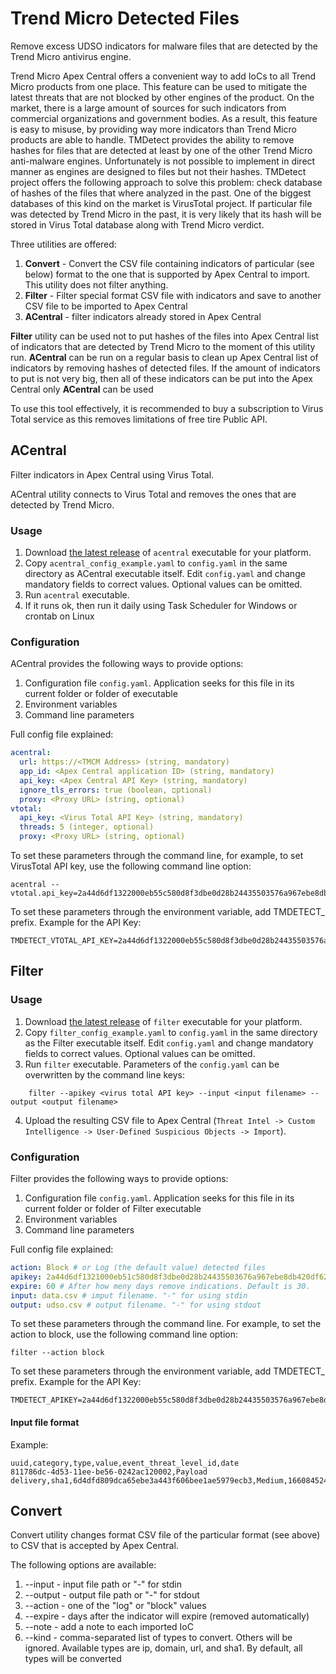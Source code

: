 # Trend Micro Detected Files

Remove excess UDSO indicators for malware files that are detected by the Trend Micro antivirus engine.

Trend Micro Apex Central offers a convenient way to add IoCs to all Trend Micro products from one place. This feature can be used to mitigate the latest threats that are not blocked by other engines of the product. On the market, there is a large amount of sources for such indicators from commercial organizations and government bodies. As a result, this feature is easy to misuse, by providing way more indicators than Trend Micro products are able to handle. TMDetect provides the ability to remove hashes for files that are detected at least by one of the other Trend Micro anti-malware engines. Unfortunately is not possible to implement in direct manner as engines are designed to files but not their hashes. TMDetect project offers the following approach to solve this problem: check database of hashes of the files that where analyzed in the past. One of the biggest databases of this kind on the market is VirusTotal project. If particular file was detected by Trend Micro in the past, it is very likely that its hash will be stored in Virus Total database along with Trend Micro verdict.

Three utilities are offered:
1. **Convert** - Convert the CSV file containing indicators of particular (see below) format to the one that is supported by Apex Central to import. This utility does not filter anything.
2. **Filter** - Filter special format CSV file with indicators and save to another CSV file to be imported to Apex Central
3. **ACentral** - filter indicators already stored in Apex Central

**Filter** utility can be used not to put hashes of the files into Apex Central list of indicators that are detected by Trend Micro to the moment of this utility run. **ACentral** can be run on a regular basis to clean up Apex Central list of indicators by removing hashes of detected files. If the amount of indicators to put is not very big, then all of these indicators can be put into the Apex Central only **ACentral** can be used

To use this tool effectively, it is recommended to buy a subscription to Virus Total service as this removes limitations of free tire Public API.

## ACentral
Filter indicators in Apex Central using Virus Total. 

ACentral utility connects to Virus Total and removes the ones that are detected by Trend Micro.

### Usage 
1. Download [the latest release](https://github.com/mpkondrashin/tmdetect/releases/latest) of ```acentral``` executable for your platform.
2. Copy ```acentral_config_example.yaml``` to ```config.yaml``` in the same directory as ACentral executable itself. Edit ```config.yaml``` and change mandatory fields to correct values. Optional values can be omitted.
3. Run ```acentral``` executable.
4. If it runs ok, then run it daily using Task Scheduler for Windows or crontab on Linux 

### Configuration
ACentral provides the following ways to provide options:
1. Configuration file ```config.yaml```. Application seeks for this file in its current folder or folder of executable
2. Environment variables
3. Command line parameters

Full config file explained:
```yaml
acentral:
  url: https://<TMCM Address> (string, mandatory)
  app_id: <Apex Central application ID> (string, mandatory)
  api_key: <Apex Central API Key> (string, mandatory)
  ignore_tls_errors: true (boolean, םptional)
  proxy: <Proxy URL> (string, optional)
vtotal:
  api_key: <Virus Total API Key> (string, mandatory)
  threads: 5 (integer, optional)
  proxy: <Proxy URL> (string, optional)
```

To set these parameters through the command line, for example, to set VirusTotal API key, use the following command line option:
```commandline 
acentral --vtotal.api_key=2a44d6df1322000eb55c580d8f3dbe0d28b24435503576a967ebe8db420df628
```

To set these parameters through the environment variable, add TMDETECT_ prefix. Example for the API Key:
```commandline
TMDETECT_VTOTAL_API_KEY=2a44d6df1322000eb55c580d8f3dbe0d28b24435503576a967ebe8db420df628
```

## Filter

### Usage
1. Download [the latest release](https://github.com/mpkondrashin/tmdetect/releases/latest) of ```filter``` executable for your platform.
2. Copy ```filter_config_example.yaml``` to ```config.yaml``` in the same directory as the Filter executable itself. Edit ```config.yaml``` and change mandatory fields to correct values. Optional values can be omitted.
3. Run ```filter``` executable. Parameters of the ```config.yaml``` can be overwritten by the command line keys:
```
    filter --apikey <virus total API key> --input <input filename> --output <output filename>
```
4. Upload the resulting CSV file to Apex Central (```Threat Intel -> Custom Intelligence -> User-Defined Suspicious Objects -> Import```).

### Configuration
Filter provides the following ways to provide options:
1. Configuration file ```config.yaml```. Application seeks for this file in its current folder or folder of Filter executable
2. Environment variables
3. Command line parameters

Full config file explained:
```yaml
action: Block # or Log (the default value) detected files
apikey: 2a44d6df1321000eb51c580d8f3dbe0d28b24435503676a967ebe8db420df628 #  VirusTotal API key
expire: 60 # After how meny days remove indications. Default is 30.
input: data.csv # imput filename. "-" for using stdin
output: udso.csv # output filename. "-" for using stdout
```

To set these parameters through the command line. For example, to set the action to block, use the following command line option:
```commandline 
filter --action block
```

To set these parameters through the environment variable, add TMDETECT_ prefix. Example for the API Key:
```commandline
TMDETECT_APIKEY=2a44d6df1322000eb55c580d8f3dbe0d28b24435503576a967ebe8db420df628
```

#### Input file format
Example:
```csv
uuid,category,type,value,event_threat_level_id,date
811786dc-4d53-11ee-be56-0242ac120002,Payload delivery,sha1,6d4dfd809dca65ebe3a443f606bee1ae5979ecb3,Medium,1660845244
```

## Convert
Convert utility changes format CSV file of the particular format (see above) to CSV that is accepted by Apex Central.

The following options are available:
1. --input - input file path or "-" for stdin
2. --output - output file path or "-" for stdout
3. --action - one of the "log" or "block" values
4. --expire - days after the indicator will expire (removed automatically)
5. --note - add a note to each imported IoC
6. --kind - comma-separated list of types to convert. Others will be ignored. Available types are ip, domain, url, and sha1. By default, all types will be converted